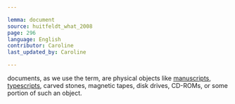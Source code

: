 ```yaml
---

lemma: document
source: huitfeldt_what_2008
page: 296
language: English
contributor: Caroline
last_updated_by: Caroline

---
```


documents, as we use the term, are physical objects like [manuscripts](manuscript.html), [typescripts](typescript.html), carved stones, magnetic tapes, disk drives, CD-ROMs, or some portion of such an object.
